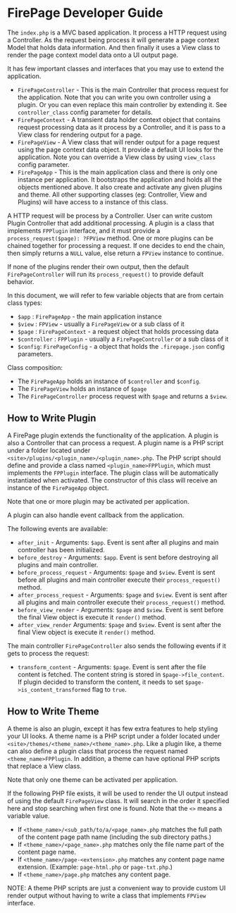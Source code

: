 # FirePage Developer Guide

The `index.php` is a MVC based application. It process a HTTP request using a Controller. As the request being process
it will generate a page context Model that holds data information. And then finally it uses a View class to render
the page context model data onto a UI output page.

It has few important classes and interfaces that you may use to extend the application.

* `FirePageController` - This is the main Controller that process request for the application. Note that you can
  write you own controller using a plugin. Or you can even replace this main controller by extending it. See
  `controller_class` config parameter for details.
* `FirePageContext` - A transient data holder context object that contains request processing data as it process by
   a Controller, and it is pass to a View class for rendering output for a page.
* `FirePageView` - A View class that will render output for a page request using the page context data object. It
  provide a default UI looks for the application. Note you can override a View class by using `view_class` config 
  parameter.
* `FirePageApp` - This is the main application class and there is only one instance per application.
  It bootstraps the application and holds all the objects mentioned above. It also create and activate any 
  given plugins and theme. All other supporting classes (eg: Controller, View and Plugins) will have access 
  to a instance of this class.
  
A HTTP request will be process by a Controller. User can write custom Plugin Controller that add additional
processing. A plugin is a class that implements `FPPlugin` interface, and it must provide a 
`process_request($page): ?FPView` method. One or more plugins can be chained together for processing a request. 
If one decides to end the chain, then simply returns a `NULL` value, else return a `FPView` instance to continue.

If none of the plugins render their own output, then the default `FirePageController` will run its 
`process_request()` to provide default behavior.

In this document, we will refer to few variable objects that are from certain class types:

* `$app` : `FirePageApp` - the main application instance
* `$view` : `FPView` - usually a `FirePageView` or a sub class of it
* `$page` : `FirePageContext` - a request object that holds processing data
* `$controller` : `FPPlugin` - usually a `FirePageController` or a sub class of it
* `$config`: `FirePageConfig` - a object that holds the `.firepage.json` config parameters.

Class composition:

* The `FirePageApp` holds an instance of `$controller` and `$config`.
* The `FirePageView` holds an instance of `$page`
* The `FirePageController` process request with `$page` and returns a `$view`.

## How to Write Plugin

A FirePage plugin extends the functionality of the application. A plugin is also a Controller that can process
a request. A plugin name is a PHP script under a folder located under `<site>/plugins/<plugin_name>/<plugin_name>.php`. 
The PHP script should define and provide a class named `<plugin_name>FPPlugin`, which must implements the `FPPlugin` 
interface. The plugin class will be automatically instantiated when activated. The constructor of this class will 
receive an instance of the `FirePageApp` object.

Note that one or more plugin may be activated per application.

A plugin can also handle event callback from the application.

The following events are available:

* `after_init` - Arguments: `$app`. 
  Event is sent after all plugins and main controller has been initialized.
* `before_destroy` - Arguments: `$app`. 
  Event is sent before destroying all plugins and main controller.
* `before_process_request` - Arguments: `$page` and `$view`. 
  Event is sent before all plugins and main controller execute their `process_request()` method.
* `after_process_request` - Arguments: `$page` and `$view`. 
  Event is sent after all plugins and main controller execute their `process_request()` method.
* `before_view_render` - Arguments: `$page` and `$view`. 
  Event is sent before the final View object is execute it `render()` method.
* `after_view_render` Arguments: `$page` and `$view`. 
  Event is sent after the final View object is execute it `render()` method.

The main controller `FirePageController` also sends the following events if it gets to process the request:

* `transform_content` - Arguments: `$page`. 
  Event is sent after the file content is fetched. The content string is stored in `$page->file_content`. 
  If plugin decided to transform the content, it needs to set `$page->is_content_transformed` flag to `true`.

## How to Write Theme

A theme is also an plugin, except it has few extra features to help styling your UI looks. A theme name is a PHP 
script under a folder located under `<site>/themes/<theme_name>/<theme_name>.php`. Like a plugin like, a theme 
can also define a plugin class that process the request named `<theme_name>FPPlugin`. In addition, a theme can
have optional PHP scripts that replace a View class.

Note that only one theme can be activated per application.

If the following PHP file exists, it will be used to render the UI output instead of using the default 
`FirePageView` class. It will search in the order it specified here and stop searching when first one is found.
Note that the `<>` means a variable value.

* If `<theme_name>/<sub_path/to/a/<page_name>.php` matches the full path of the content page path name (including the
  sub directory paths.)
* If `<theme_name>/<page_name>.php` matches only the file name part of the content page name.
* If `<theme_name>/page-<extension>.php` matches any content page name extension. (Example: `page-html.php` or 
  `page-txt.php`.)
* If `<theme_name>/page.php` matches any content page.

NOTE: A theme PHP scripts are just a convenient way to provide custom UI render output without having to write a
class that implements `FPView` interface.
